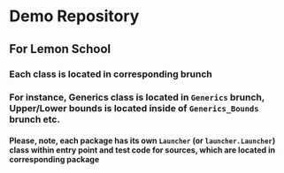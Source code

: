# Demo Repository #
## For Lemon School ##
### Each class is located in corresponding brunch ###
### For instance, Generics class is located in <code>Generics</code> brunch, Upper/Lower bounds is located inside of <code>Generics_Bounds</code> brunch etc. ###
#### Please, note, each package has its own <code>Launcher</code> (or <code>launcher.Launcher</code>) class within entry point and test code for sources, which are located in corresponding package ####
